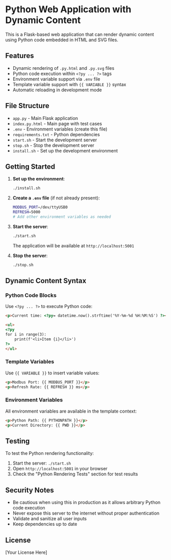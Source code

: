 # Python Web Application with Dynamic Content

This is a Flask-based web application that can render dynamic content using Python code embedded in HTML and SVG files.

## Features

- Dynamic rendering of `.py.html` and `.py.svg` files
- Python code execution within `<?py ... ?>` tags
- Environment variable support via `.env` file
- Template variable support with `{{ VARIABLE }}` syntax
- Automatic reloading in development mode

## File Structure

- `app.py` - Main Flask application
- `index.py.html` - Main page with test cases
- `.env` - Environment variables (create this file)
- `requirements.txt` - Python dependencies
- `start.sh` - Start the development server
- `stop.sh` - Stop the development server
- `install.sh` - Set up the development environment

## Getting Started

1. **Set up the environment**:
   ```bash
   ./install.sh
   ```

2. **Create a `.env` file** (if not already present):
   ```bash
   MODBUS_PORT=/dev/ttyUSB0
   REFRESH=5000
   # Add other environment variables as needed
   ```

3. **Start the server**:
   ```bash
   ./start.sh
   ```
   The application will be available at `http://localhost:5001`

4. **Stop the server**:
   ```bash
   ./stop.sh
   ```

## Dynamic Content Syntax

### Python Code Blocks

Use `<?py ... ?>` to execute Python code:

```html
<p>Current time: <?py= datetime.now().strftime('%Y-%m-%d %H:%M:%S') ?></p>

<ul>
<?py
for i in range(3):
    print(f'<li>Item {i}</li>')
?>
</ul>
```

### Template Variables

Use `{{ VARIABLE }}` to insert variable values:

```html
<p>Modbus Port: {{ MODBUS_PORT }}</p>
<p>Refresh Rate: {{ REFRESH }} ms</p>
```

### Environment Variables

All environment variables are available in the template context:

```html
<p>Python Path: {{ PYTHONPATH }}</p>
<p>Current Directory: {{ PWD }}</p>
```

## Testing

To test the Python rendering functionality:

1. Start the server: `./start.sh`
2. Open `http://localhost:5001` in your browser
3. Check the "Python Rendering Tests" section for test results

## Security Notes

- Be cautious when using this in production as it allows arbitrary Python code execution
- Never expose this server to the internet without proper authentication
- Validate and sanitize all user inputs
- Keep dependencies up to date

## License

[Your License Here]
